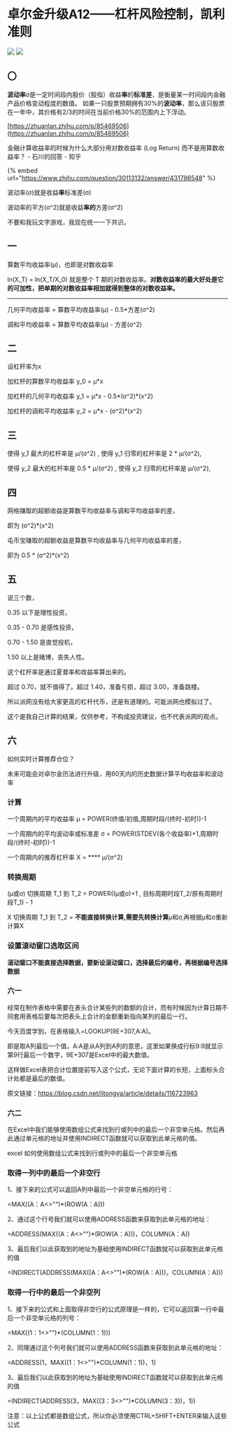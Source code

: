 # 卓尔金升级A12——杠杆风险控制，凯利准则

![](<../../../../.gitbook/assets/比坊梦风险控制部 (1).png>) ![](../../../../.gitbook/assets/FDB5B336C9DED9A993E8B15334BCF683.jpg)

## 〇

**波动率**σ是一定时间段内股价（股指）收益**率**的**标准差**，是衡量某一时间段内金融产品价格变动程度的数值。 如果一只股票预期拥有30%的**波动率**，那么该只股票在一年中，其价格有2/3的时间在当前价格30%的范围内上下浮动。

[https://zhuanlan.zhihu.com/p/85469506](https://zhuanlan.zhihu.com/p/85469506)

金融计算收益率的时候为什么大部分用对数收益率 (Log Return) 而不是用算数收益率？ - 石川的回答 - 知乎

{% embed url="https://www.zhihu.com/question/30113132/answer/431786548" %}

波动率(σ)就是收益**率**标准差(σ)

波动率的平方(σ^2)就是收益**率的**方差(σ^2)

不要和我玩文字游戏，我现在统一一下共识。

## 一

算数平均收益率(μ)，也即是对数收益率

ln(X\_T) = ln(X\_T/X\_0) 就是整个 T 期的对数收益率。**对数收益率的最大好处是它的可加性，把单期的对数收益率相加就得到整体的对数收益率。**

****

几何平均收益率 = 算数平均收益率(μ) - 0.5\*方差(σ^2)

调和平均收益率 = 算数平均收益率(μ) - 方差(σ^2)

## 二

设杠杆率为x

加杠杆的算数平均收益率 y\_0 = μ\*x

加杠杆的几何平均收益率 y\_1 = μ\*x - 0.5\*(σ^2)\*(x^2)

加杠杆的调和平均收益率 y\_2 = μ\*x - (σ^2)\*(x^2)

## 三

使得 y\_1 最大的杠杆率是 μ/(σ^2) , 使得 y\_1 归零的杠杆率是 2 \* μ/(σ^2),

使得 y\_2 最大的杠杆率是 0.5 \* μ/(σ^2) , 使得 y\_2 归零的杠杆率是 μ/(σ^2),

## 四

网格赚取的超额收益是算数平均收益率与调和平均收益率的差，

即为 (σ^2)\*(x^2)

屯币宝赚取的超额收益是算数平均收益率与几何平均收益率的差，

即为 0.5 \* (σ^2)\*(x^2)

## 五

说三个数，

0.35 以下是理性投资，

0.35 - 0.70 是感性投资，

0.70 - 1.50 是直觉投机，

1.50 以上是赌博，丧失人性。

这个杠杆率是通过夏普率和收益率算出来的。

超过 0.70，就不值得了。超过 1.40，准备亏损，超过 3.00，准备跳楼。

所以派网没有给大家更高的杠杆代币，还是有道理的。可能派网也模拟过了。

这个是我自己计算的结果，仅供参考，不构成投资建议，也不代表派网的观点。

## 六

如何实时计算推荐仓位？

未来可能会对卓尔金历法进行升级，用60天内的历史数据计算平均收益率和波动率

### 计算

一个周期内的平均收益率 μ = POWER(终值/初值,周期时段/(终时-初时))-1

一个周期内的平均波动率或标准差 σ = POWER(STDEV(各个收益率)+1,周期时段/(终时-初时))-1

一个周期内的推荐杠杆率 X = **** μ/(σ^2)

### 转换周期

(μ或σ) 切换周期 T\_1 到 T\_2 = POWER((μ或σ)+1 , 目标周期时段T\_2/原有周期时段T\_1) - 1

&#x20;X 切换周期 T\_1 到 T\_2 = **不能直接转换计算,需要先转换计算**μ和σ,再根据μ和σ重新计算X

### 设置滚动窗口选取区间

**滚动窗口不能直接选择数据，要新设滚动窗口，选择最后的编号，再根据编号选择数据**

### **六一**

经常在制作表格中需要在表头合计某些列的数额的合计，而有时候因为计算日期不同套用表格后要每次把表头上合计的金额重新指向某列的最后一行。

今天百度学到，在表格输入=LOOKUP(9E+307,A:A)。

即是取A列最后一个值，A:A是从A列到A列的意思，这里如果换成行标9:9就显示第9行最后一个数字，9E+307是Excel中的最大数值。

这样做Excel表把合计位置提前写入这个公式，无论下面计算的长短，上面标头合计处都是最后的数值。&#x20;

原文链接：https://blog.csdn.net/litongya/article/details/116723963

### 六二

在Excel中我们能够使用数组公式来找到行或列中的最后一个非空单元格。然后再此通过单元格的地址并使用INDIRECT函数就可以获取到此单元格的值。

excel 如何使用数组公式来找到行或列中的最后一个非空单元格&#x20;

### 取得一列中的最后一个非空行

1、接下来的公式可以返回A列中最后一个非空单元格的行号：

\=MAX((A：A<>"")\*(ROW(A：A)))

2、通过这个行号我们就可以使用ADDRESS函数来获取到此单元格的地址：

\=ADDRESS(MAX((A：A<>"")\*(ROW(A：A)))，COLUMN(A：A))

3、最后我们以此获取到的地址为基础使用INDIRECT函数就可以获取到此单元格的值

\=INDIRECT(ADDRESS(MAX((A：A<>"")\*(ROW(A：A)))，COLUMN(A：A)))

### 取得一行中的最后一个非空列

1、接下来的公式和上面取得非空行的公式原理是一样的，它可以返回第一行中最后一个非空单元格的列号：

\=MAX((1：1<>"")\*(COLUMN(1：1)))

2、同理通过这个列号我们就可以使用ADDRESS函数来获取到此单元格的地址：

\=ADDRESS(1，MAX((1：1<>"")\*COLUMN(1：1))，1)

3、最后我们以此获取到的地址为基础使用INDIRECT函数就可以获取到此单元格的值

\=INDIRECT(ADDRESS(3，MAX((3：3<>"")\*COLUMN(3：3))，1))

注意：以上公式都是数组公式，所以你必须使用CTRL+SHIFT+ENTER来输入这些公式

